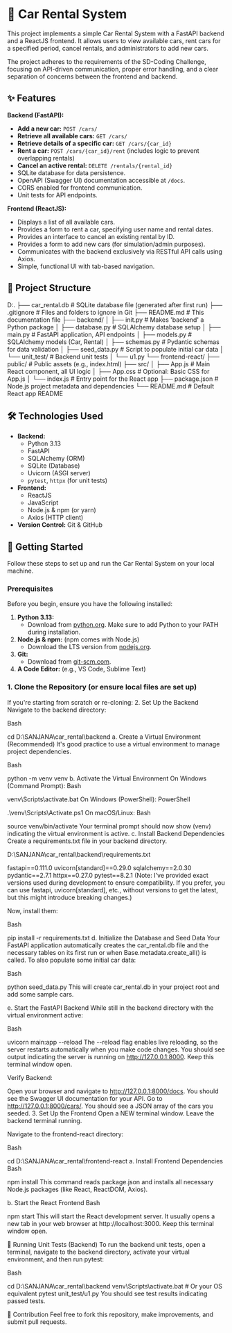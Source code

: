 # 🚗 Car Rental System

This project implements a simple Car Rental System with a FastAPI backend and a ReactJS frontend. It allows users to view available cars, rent cars for a specified period, cancel rentals, and administrators to add new cars.

The project adheres to the requirements of the SD-Coding Challenge, focusing on API-driven communication, proper error handling, and a clear separation of concerns between the frontend and backend.

## ✨ Features

**Backend (FastAPI):**
* **Add a new car:** `POST /cars/`
* **Retrieve all available cars:** `GET /cars/`
* **Retrieve details of a specific car:** `GET /cars/{car_id}`
* **Rent a car:** `POST /cars/{car_id}/rent` (includes logic to prevent overlapping rentals)
* **Cancel an active rental:** `DELETE /rentals/{rental_id}`
* SQLite database for data persistence.
* OpenAPI (Swagger UI) documentation accessible at `/docs`.
* CORS enabled for frontend communication.
* Unit tests for API endpoints.

**Frontend (ReactJS):**
* Displays a list of all available cars.
* Provides a form to rent a car, specifying user name and rental dates.
* Provides an interface to cancel an existing rental by ID.
* Provides a form to add new cars (for simulation/admin purposes).
* Communicates with the backend exclusively via RESTful API calls using Axios.
* Simple, functional UI with tab-based navigation.

## 📂 Project Structure

D:.
├── car_rental.db          # SQLite database file (generated after first run)
├── .gitignore             # Files and folders to ignore in Git
├── README.md              # This documentation file
├── backend/
│   ├── init.py        # Makes 'backend' a Python package
│   ├── database.py        # SQLAlchemy database setup
│   ├── main.py            # FastAPI application, API endpoints
│   ├── models.py          # SQLAlchemy models (Car, Rental)
│   ├── schemas.py         # Pydantic schemas for data validation
│   ├── seed_data.py       # Script to populate initial car data
│   └── unit_test/         # Backend unit tests
│       └── u1.py
└── frontend-react/
├── public/            # Public assets (e.g., index.html)
├── src/
│   ├── App.js         # Main React component, all UI logic
│   ├── App.css        # Optional: Basic CSS for App.js
│   └── index.js       # Entry point for the React app
├── package.json       # Node.js project metadata and dependencies
└── README.md          # Default React app README


## 🛠️ Technologies Used

* **Backend:**
    * Python 3.13
    * FastAPI
    * SQLAlchemy (ORM)
    * SQLite (Database)
    * Uvicorn (ASGI server)
    * `pytest`, `httpx` (for unit tests)
* **Frontend:**
    * ReactJS
    * JavaScript
    * Node.js & npm (or yarn)
    * Axios (HTTP client)
* **Version Control:** Git & GitHub

## 🚀 Getting Started

Follow these steps to set up and run the Car Rental System on your local machine.

### Prerequisites

Before you begin, ensure you have the following installed:

1.  **Python 3.13:**
    * Download from [python.org](https://www.python.org/downloads/). Make sure to add Python to your PATH during installation.
2.  **Node.js & npm:** (npm comes with Node.js)
    * Download the LTS version from [nodejs.org](https://nodejs.org/).
3.  **Git:**
    * Download from [git-scm.com](https://git-scm.com/).
4.  **A Code Editor:** (e.g., VS Code, Sublime Text)

### 1. Clone the Repository (or ensure local files are set up)

If you're starting from scratch or re-cloning:
2. Set Up the Backend
Navigate to the backend directory:

Bash

cd D:\SANJANA\car_rental\backend
a. Create a Virtual Environment (Recommended)
It's good practice to use a virtual environment to manage project dependencies.

Bash

python -m venv venv
b. Activate the Virtual Environment
On Windows (Command Prompt):
Bash

venv\Scripts\activate.bat
On Windows (PowerShell):
PowerShell

.\venv\Scripts\Activate.ps1
On macOS/Linux:
Bash

source venv/bin/activate
Your terminal prompt should now show (venv) indicating the virtual environment is active.
c. Install Backend Dependencies
Create a requirements.txt file in your backend directory.

D:\SANJANA\car_rental\backend\requirements.txt

fastapi==0.111.0
uvicorn[standard]==0.29.0
sqlalchemy==2.0.30
pydantic==2.7.1
httpx==0.27.0
pytest==8.2.1
(Note: I've provided exact versions used during development to ensure compatibility. If you prefer, you can use fastapi, uvicorn[standard], etc., without versions to get the latest, but this might introduce breaking changes.)

Now, install them:

Bash

pip install -r requirements.txt
d. Initialize the Database and Seed Data
Your FastAPI application automatically creates the car_rental.db file and the necessary tables on its first run or when Base.metadata.create_all() is called. To also populate some initial car data:

Bash

python seed_data.py
This will create car_rental.db in your project root and add some sample cars.

e. Start the FastAPI Backend
While still in the backend directory with the virtual environment active:

Bash

uvicorn main:app --reload
The --reload flag enables live reloading, so the server restarts automatically when you make code changes.
You should see output indicating the server is running on http://127.0.0.1:8000. Keep this terminal window open.

Verify Backend:

Open your browser and navigate to http://127.0.0.1:8000/docs. You should see the Swagger UI documentation for your API.
Go to http://127.0.0.1:8000/cars/. You should see a JSON array of the cars you seeded.
3. Set Up the Frontend
Open a NEW terminal window. Leave the backend terminal running.

Navigate to the frontend-react directory:

Bash

cd D:\SANJANA\car_rental\frontend-react
a. Install Frontend Dependencies
Bash

npm install
This command reads package.json and installs all necessary Node.js packages (like React, ReactDOM, Axios).

b. Start the React Frontend
Bash

npm start
This will start the React development server. It usually opens a new tab in your web browser at http://localhost:3000. Keep this terminal window open.

🧪 Running Unit Tests (Backend)
To run the backend unit tests, open a terminal, navigate to the backend directory, activate your virtual environment, and then run pytest:

Bash

cd D:\SANJANA\car_rental\backend
venv\Scripts\activate.bat   # Or your OS equivalent
pytest unit_test/u1.py
You should see test results indicating passed tests.

🤝 Contribution
Feel free to fork this repository, make improvements, and submit pull requests.



